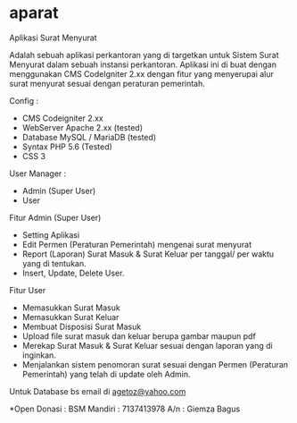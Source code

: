 # aparat
Aplikasi Surat Menyurat

Adalah sebuah aplikasi perkantoran yang di targetkan untuk Sistem Surat Menyurat dalam sebuah instansi perkantoran.
Aplikasi ini di buat dengan menggunakan CMS CodeIgniter 2.xx dengan fitur yang menyerupai alur surat menyurat sesuai dengan peraturan pemerintah.

Config :
- CMS Codeigniter 2.xx
- WebServer Apache 2.xx (tested)
- Database MySQL / MariaDB (tested)
- Syntax PHP 5.6 (Tested)
- CSS 3

User Manager :
- Admin (Super User)
- User

Fitur Admin (Super User)
- Setting Aplikasi
- Edit Permen (Peraturan Pemerintah) mengenai surat menyurat
- Report (Laporan) Surat Masuk & Surat Keluar per tanggal/ per waktu yang di tentukan.
- Insert, Update, Delete User.

Fitur User
- Memasukkan Surat Masuk
- Memasukkan Surat Keluar
- Membuat Disposisi Surat Masuk
- Upload file surat masuk dan keluar berupa gambar maupun pdf
- Merekap Surat Masuk & Surat Keluar sesuai dengan laporan yang di inginkan.
- Menjalankan sistem penomoran surat sesuai dengan Permen (Peraturan Pemerintah) yang telah di update oleh Admin.

Untuk Database bs email di agetoz@yahoo.com

*Open Donasi :
BSM Mandiri : 7137413978
A/n : Giemza Bagus
